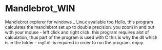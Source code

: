 # Mandlebrot_WIN
Mandlebrot explorer for windows _ Linux available too
Hello, this program calculates the mandlebrot set up to double precision. you zoom in and out with your mouse - left click and right click.
this program requires alot of calculation, thus part of the program is used with C this is why the dll which is in the folder - myf.dll is required in order to run the program.
enjoy.
